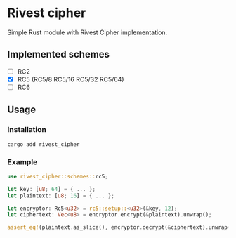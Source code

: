 # Rivest cipher

Simple Rust module with Rivest Cipher implementation.

## Implemented schemes
- [ ] RC2
- [X] RC5 (RC5/8 RC5/16 RC5/32 RC5/64)
- [ ] RC6

## Usage
### Installation 
`cargo add rivest_cipher`

### Example
```rust
use rivest_cipher::schemes::rc5;

let key: [u8; 64] = { ... };
let plaintext: [u8; 16] = { ... };

let encryptor: Rc5<u32> = rc5::setup::<u32>(&key, 12);
let ciphertext: Vec<u8> = encryptor.encrypt(&plaintext).unwrap();

assert_eq!(plaintext.as_slice(), encryptor.decrypt(&ciphertext).unwrap().as_slice());
```




